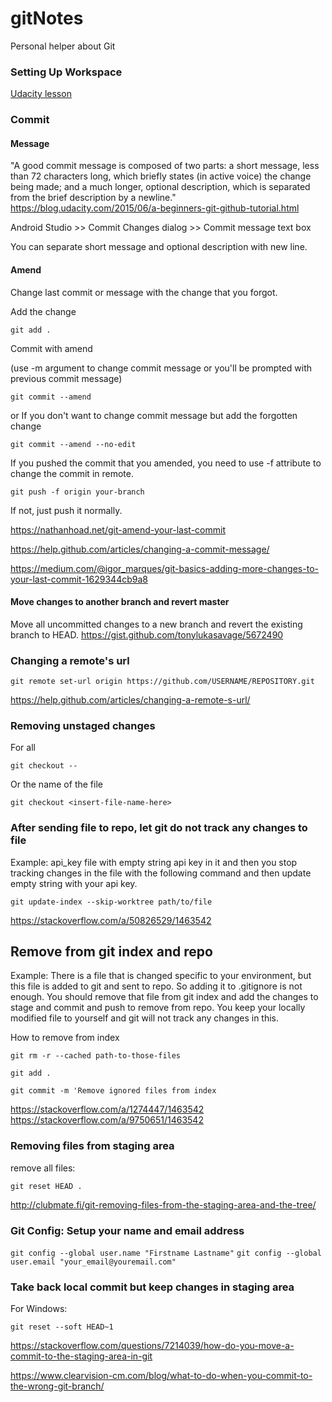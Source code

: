 # gitNotes
Personal helper about Git

### Setting Up Workspace

[Udacity lesson](https://classroom.udacity.com/courses/ud775/lessons/2980038599/concepts/33417185870923)

### Commit

#### Message

"A good commit message is composed of two parts: a short message, less than 72 characters long, which briefly states (in active voice) the change being made; and a much longer, optional description, which is separated from the brief description by a newline."
https://blog.udacity.com/2015/06/a-beginners-git-github-tutorial.html

Android Studio >> Commit Changes dialog >> Commit message text box

You can separate short message and optional description with new line.

#### Amend

Change last commit or message with the change that you forgot.

Add the change

`git add .`

Commit with amend

(use -m argument to change commit message or you'll be prompted with previous commit message)

`git commit --amend`

or If you don't want to change commit message but add the forgotten change

`git commit --amend --no-edit`

If you pushed the commit that you amended, you need to use -f attribute to change the commit in remote.

`git push -f origin your-branch`

If not, just push it normally.

https://nathanhoad.net/git-amend-your-last-commit

https://help.github.com/articles/changing-a-commit-message/

https://medium.com/@igor_marques/git-basics-adding-more-changes-to-your-last-commit-1629344cb9a8

#### Move changes to another branch and revert master

Move all uncommitted changes to a new branch and revert the existing branch to HEAD.
https://gist.github.com/tonylukasavage/5672490


### Changing a remote's url

`git remote set-url origin https://github.com/USERNAME/REPOSITORY.git`

https://help.github.com/articles/changing-a-remote-s-url/

### Removing unstaged changes

For all

`git checkout --` 

Or the name of the file

`git checkout <insert-file-name-here>` 

### After sending file to repo, let git do not track any changes to file

Example: api_key file with empty string api key in it and then you stop
tracking changes in the file with the following command and then
update empty string with your api key.

`git update-index --skip-worktree path/to/file`

https://stackoverflow.com/a/50826529/1463542

## Remove from git index and repo 

Example: There is a file that is changed specific to your environment, but this file is added to git and sent to repo. So adding it to .gitignore is not enough. You should remove that file from git index and add the changes to stage and commit and push to remove from repo. You keep your locally modified file to yourself and git will not track any changes in this.

How to remove from index

`git rm -r --cached path-to-those-files`

`git add .`

`git commit -m 'Remove ignored files from index`

https://stackoverflow.com/a/1274447/1463542
https://stackoverflow.com/a/9750651/1463542

### Removing files from staging area

remove all files:

`git reset HEAD .`

http://clubmate.fi/git-removing-files-from-the-staging-area-and-the-tree/


### Git Config: Setup your name and email address

`git config --global user.name "Firstname Lastname"`
`git config --global user.email "your_email@youremail.com"`

### Take back local commit but keep changes in staging area

For Windows:

`git reset --soft HEAD~1`

https://stackoverflow.com/questions/7214039/how-do-you-move-a-commit-to-the-staging-area-in-git

https://www.clearvision-cm.com/blog/what-to-do-when-you-commit-to-the-wrong-git-branch/
